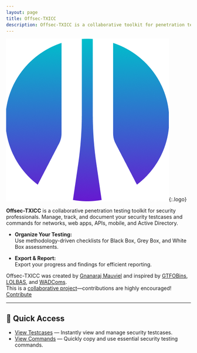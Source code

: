 ```yaml
---
layout: page
title: Offsec-TXICC
description: Offsec-TXICC is a collaborative toolkit for penetration testers to manage, track, and document security testcases and commands efficiently.
---
```


![logo](/assets/img/logo.png){:.logo}

**Offsec-TXICC** is a collaborative penetration testing toolkit for security professionals. Manage, track, and document your security testcases and commands for networks, web apps, APIs, mobile, and Active Directory.

- **Organize Your Testing:**  
  Use methodology-driven checklists for Black Box, Grey Box, and White Box assessments.

- **Export & Report:**  
  Export your progress and findings for efficient reporting.

Offsec-TXICC was created by [Gnanaraj Mauviel](https://www.linkedin.com/in/gnanaraj-mauviel/) and inspired by [GTFOBins][GTFOBins], [LOLBAS][LOLBAS], and [WADComs][WADComs].  
This is a [collaborative project][collaborative]—contributions are highly encouraged! [Contribute][contribute]

---

## 🚀 Quick Access

- [View Testcases](/testcases/) — Instantly view and manage security testcases.
- [View Commands](/commands/) — Quickly copy and use essential security testing commands.

[GTFOBins]: https://gtfobins.github.io/
[LOLBAS]: https://lolbas-project.github.io/
[WADComs]: https://wadcoms.github.io/
[collaborative]: https://github.com/Offsec-TX/Offsec-TX.github.io/
[contribute]: https://github.com/Offsec-TX/Offsec-TX.github.io/blob/main/contribute.md


